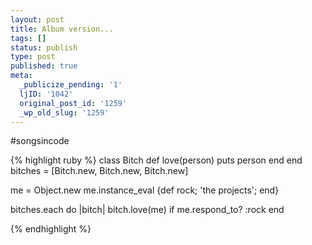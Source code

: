 ```yaml
---
layout: post
title: Album version...
tags: []
status: publish
type: post
published: true
meta:
  _publicize_pending: '1'
  ljID: '1042'
  original_post_id: '1259'
  _wp_old_slug: '1259'
---
```

#songsincode

{% highlight ruby %}
class Bitch
  def love(person)
    puts person
  end
end
bitches = [Bitch.new, Bitch.new, Bitch.new]

me = Object.new
me.instance_eval {def rock; 'the projects'; end}

bitches.each do |bitch|
  bitch.love(me) if me.respond_to? :rock
end

{% endhighlight %}
